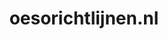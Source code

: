 ---
layout: post
title:  "oesorichtlijnen.nl"
internal_url:  "/data/oesorichtlijnen.nl.html"
categories: dutchgov
---
